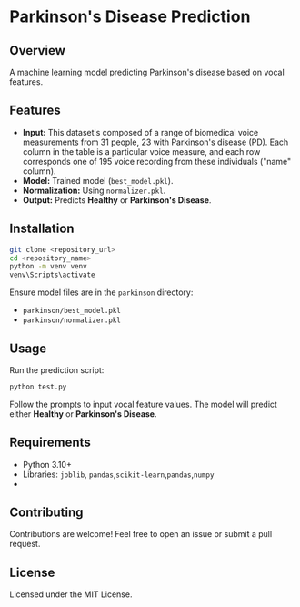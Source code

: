 # Parkinson's Disease Prediction

## Overview
A machine learning model predicting Parkinson's disease based on vocal features.

## Features
- **Input:** This datasetis composed of a range of biomedical voice measurements from 31 people, 23 with Parkinson's disease (PD). Each column in the table is a particular voice measure, and each row corresponds one of 195 voice recording from these individuals ("name" column).
- **Model:** Trained model (`best_model.pkl`).
- **Normalization:** Using `normalizer.pkl`.
- **Output:** Predicts **Healthy** or **Parkinson's Disease**.

## Installation
```bash
git clone <repository_url>
cd <repository_name>
python -m venv venv
venv\Scripts\activate
```

Ensure model files are in the `parkinson` directory:
- `parkinson/best_model.pkl`
- `parkinson/normalizer.pkl`

## Usage
Run the prediction script:
```bash
python test.py
```
Follow the prompts to input vocal feature values. The model will predict either **Healthy** or **Parkinson's Disease**.

## Requirements
- Python 3.10+
- Libraries: `joblib`, `pandas`,`scikit-learn`,`pandas`,`numpy`
- 
## Contributing
Contributions are welcome! Feel free to open an issue or submit a pull request.

## License
Licensed under the MIT License.
